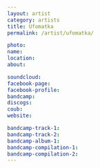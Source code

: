 ```yaml
---
layout: artist
category: artists
title: Ufomatka
permalink: /artist/ufomatka/

photo: 
name: 
location: 
about: 

soundcloud: 
facebook-page: 
facebook-profile: 
bandcamp: 
discogs: 
coub: 
website: 

bandcamp-track-1: 
bandcamp-track-2: 
bandcamp-album-1: 
bandcamp-compilation-1: 
bandcamp-compilation-2: 
---
```



